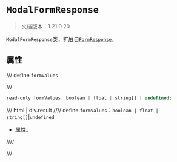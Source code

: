 # `ModalFormResponse`

> 文档版本：1.21.0.20

`ModalFormResponse`类，扩展自[`FormResponse`](./formresponse.md)。

## 属性

/// define
`formValues`


///

```js
read-only formValues: boolean | float | string[] | undefined;
```

/// html | div.result
//// define
`formValues`：`boolean | float | string[]`|`undefined`

- 属性。


////

///

